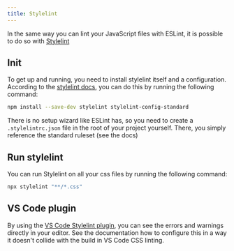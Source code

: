 ```yaml
---
title: Stylelint
---
```


In the same way you can lint your JavaScript files with ESLint, it is possible to do so with [Stylelint](https://stylelint.io/)

## Init

To get up and running, you need to install stylelint itself and a configuration. According to the [stylelint docs](https://stylelint.io/user-guide/get-started), you can do this by running the following command:

```bash
npm install --save-dev stylelint stylelint-config-standard
```

There is no setup wizard like ESLint has, so you need to create a `.stylelintrc.json` file in the root of your project yourself. There, you simply reference the standard ruleset (see the docs)

## Run stylelint

You can run Stylelint on all your css files by running the following command:

```bash
npx stylelint "**/*.css"
```

## VS Code plugin

By using the [VS Code Stylelint plugin](https://marketplace.visualstudio.com/items?itemName=stylelint.vscode-stylelint), you can see the errors and warnings directly in your editor. See the documentation how to configure this in a way it doesn't collide with the build in VS Code CSS linting.
